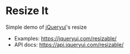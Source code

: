 # Resize It

Simple demo of [jQueryui](https://jqueryui.com)'s resize


* Examples: https://jqueryui.com/resizable/
* API docs: https://api.jqueryui.com/resizable/